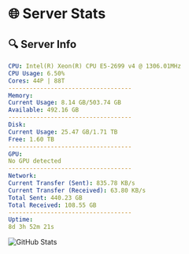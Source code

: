 # 🌐 Server Stats
## 🔍 Server Info
```yaml
CPU: Intel(R) Xeon(R) CPU E5-2699 v4 @ 1306.01MHz
CPU Usage: 6.50%
Cores: 44P | 88T
-----------------------------------
Memory:
Current Usage: 8.14 GB/503.74 GB
Available: 492.16 GB
-----------------------------------
Disk:
Current Usage: 25.47 GB/1.71 TB
Free: 1.60 TB
-----------------------------------
GPU:
No GPU detected
-----------------------------------
Network:
Current Transfer (Sent): 835.78 KB/s
Current Transfer (Received): 63.80 KB/s
Total Sent: 440.23 GB
Total Received: 108.55 GB
-----------------------------------
Uptime:
8d 3h 52m 21s
```
![GitHub Stats](https://img.shields.io/badge/Updated-2025-04-27_21:01:09-blue)